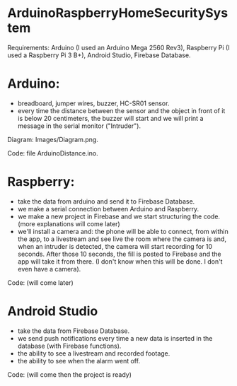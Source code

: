 # ArduinoRaspberryHomeSecuritySystem

Requirements: Arduino (I used an Arduino Mega 2560 Rev3), Raspberry Pi (I used a Raspberry Pi 3 B+), Android Studio, Firebase Database.

# Arduino: 
- breadboard, jumper wires, buzzer, HC-SR01 sensor.
- every time the distance between the sensor and the object in front of it is below 20 centimeters, the buzzer will start and we will print a message in the serial monitor ("Intruder").

Diagram: Images/Diagram.png.

Code: file ArduinoDistance.ino.

# Raspberry:
- take the data from arduino and send it to Firebase Database.
- we make a serial connection between Arduino and Raspberry.
- we make a new project in Firebase and we start structuring the code.
(more explanations will come later)
- we'll install a camera and: the phone will be able to connect, from within the app, to a livestream and see live the room where the camera is and, when an intruder is detected, the camera will start recording for 10 seconds. After those 10 seconds, the fill is posted to Firebase and the app will take it from there. (I don't know when this will be done. I don't even have a camera).

Code: (will come later)

# Android Studio
- take the data from Firebase Database.
- we send push notifications every time a new data is inserted in the database (with Firebase functions).
- the ability to see a livestream and recorded footage.
- the ability to see when the alarm went off.

Code: (will come then the project is ready)
